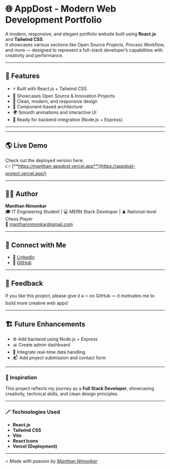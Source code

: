 # 🌐 AppDost - Modern Web Development Portfolio

A modern, responsive, and elegant portfolio website built using **React.js** and **Tailwind CSS**.  
It showcases various sections like Open Source Projects, Process Workflow, and more — designed to represent a full-stack developer’s capabilities with creativity and performance.

---

## 🚀 Features

- ⚡ Built with React.js + Tailwind CSS  
- 💼 Showcases Open Source & Innovation Projects  
- 🎨 Clean, modern, and responsive design  
- 🧩 Component-based architecture  
- 🌍 Smooth animations and interactive UI  
- 🔧 Ready for backend integration (Node.js + Express)

---

---

## 🌎 Live Demo

Check out the deployed version here:  
👉 [**https://manthan-appdost.vercel.app**](https://appdost-project.vercel.app/)

---

## 👨‍💻 Author

**Manthan Nimonkar**  
🎓 IT Engineering Student | 💻 MERN Stack Developer | ♟️ National-level Chess Player  
📧 [manthannimonkar@gmail.com](mailto:manthannimonkar@gmail.com)

---

## 🔗 Connect with Me

- 💼 [LinkedIn](https://www.linkedin.com/in/manthan-nimonkar-082987297/)  
- 🐙 [GitHub](https://github.com/Manthancode28)

---

## 💬 Feedback

If you like this project, please give it a ⭐ on GitHub — it motivates me to build more creative web apps!

---

## 🏗️ Future Enhancements

- ⚙️ Add backend using Node.js + Express  
- 📊 Create admin dashboard  
- 🔄 Integrate real-time data handling  
- 📬 Add project submission and contact form  

---

### 🧠 Inspiration

This project reflects my journey as a **Full Stack Developer**, showcasing creativity, technical skills, and clean design principles.

---

### 🪄 Technologies Used

- **React.js**
- **Tailwind CSS**
- **Vite**
- **React Icons**
- **Vercel (Deployment)**

---

⭐ *Made with passion by [Manthan Nimonkar](https://github.com/ManthanNimonkar)*  
